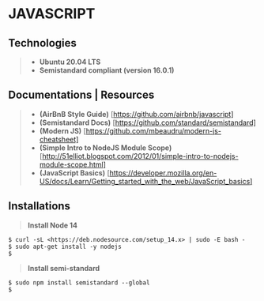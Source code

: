 # JAVASCRIPT

## Technologies

>* **Ubuntu 20.04 LTS**
>* **Semistandard compliant (version 16.0.1)**

## Documentations | Resources

>* **(AirBnB Style Guide)** [https://github.com/airbnb/javascript]
>* **(Semistandard Docs)** [https://github.com/standard/semistandard]
>* **(Modern JS)** [https://github.com/mbeaudru/modern-js-cheatsheet]
>* **(Simple Intro to NodeJS Module Scope)** [http://51elliot.blogspot.com/2012/01/simple-intro-to-nodejs-module-scope.html]
>* **(JavaScript Basics)** [https://developer.mozilla.org/en-US/docs/Learn/Getting_started_with_the_web/JavaScript_basics]

## Installations

>**Install Node 14**

    $ curl -sL <https://deb.nodesource.com/setup_14.x> | sudo -E bash -
    $ sudo apt-get install -y nodejs
    $

>**Install semi-standard**

    $ sudo npm install semistandard --global
    $
